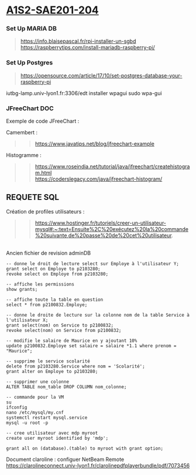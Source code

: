 # [A1S2-SAE201-204](https://docs.google.com/document/d/11juwPCNEA2fKKK1GGAqvxkfQHdSBS_Eog4N-AeLFhj4/edit)



### Set Up MARIA DB
> https://info.blaisepascal.fr/rpi-installer-un-sgbd
> https://raspberrytips.com/install-mariadb-raspberry-pi/

### Set Up Postgres
> https://opensource.com/article/17/10/set-postgres-database-your-raspberry-pi


iutbg-lamp.univ-lyon1.fr:3306/edt
installer wpagui
sudo wpa-gui


### JFreeChart DOC

Exemple de code JFreeChart : <br />

Camembert :
>> https://www.javatips.net/blog/jfreechart-example

Histogramme :
>> https://www.roseindia.net/tutorial/java/jfreechart/createhistogram.html <br/>
>> https://coderslegacy.com/java/jfreechart-histogram/


## REQUETE SQL
Création de profiles utilisateurs : 
>> https://www.hostinger.fr/tutoriels/creer-un-utilisateur-mysql#:~:text=Ensuite%2C%20exécutez%20la%20commande%20suivante,de%20passe%20de%20cet%20utilisateur.
<br/>
Ancien fichier de revision adminDB

```
-- donne le droit de lecture select sur Employe à l'utilisateur Y;
grant select on Employe to p2103280;
revoke select on Employe from p2103280;

-- affiche les permissions 
show grants;

-- affiche toute la table en question
select * from p2100832.Employe;

-- donne le droite de lecture sur la colonne nom de la table Service à l'utilisateur X;
grant select(nom) on Service to p2100832;
revoke select(nom) on Service from p2100832;

-- modifie le salaire de Maurice en y ajoutant 10%
update p2100832.Employe set salaire = salaire *1.1 where prenom = "Maurice";

-- supprime le service scolarité 
delete from p2103280.Service where nom = 'Scolarité';
grant alter on Employe to p2103280;

-- supprimer une colonne
ALTER TABLE nom_table DROP COLUMN nom_colonne;

-- commande pour la VM
su
ifconfig
nano /etc/mysql/my.cnf
systemctl restart mysql.service
mysql -u root -p

-- cree utilisateur avec mdp myroot
create user myroot identified by 'mdp';

grant all on (database).(table) to myroot with grant option;
```


Document claroline : configuer NetBeam Remote
https://clarolineconnect.univ-lyon1.fr/clarolinepdfplayerbundle/pdf/7073456
